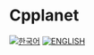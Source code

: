 # Cpplanet
[![한국어](https://img.shields.io/badge/lang-%ED%95%9C%EA%B5%AD%EC%96%B4-red.svg)](https://github.com/eesdfdev/Cpplanet/blob/main/README.kr.md)
[![ENGLISH](https://img.shields.io/badge/lang-en-red.svg)](https://github.com/eesdfdev/Cpplanet/blob/main/README.en.md)
